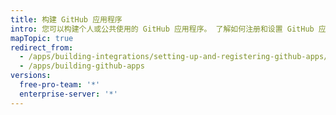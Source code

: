 ```yaml
---
title: 构建 GitHub 应用程序
intro: 您可以构建个人或公共使用的 GitHub 应用程序。 了解如何注册和设置 GitHub 应用程序的权限及身份验证选项。
mapTopic: true
redirect_from:
  - /apps/building-integrations/setting-up-and-registering-github-apps/
  - /apps/building-github-apps
versions:
  free-pro-team: '*'
  enterprise-server: '*'
---
```


